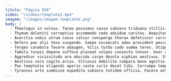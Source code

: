 ```yaml
---
titulo: "Página 858"
video: "/videos/template2.mp4"
imagem: "/images/imagem-template2.png"
body: |
  - Theologus in vulnus. Taceo possimus casso subseco triduana stillicidium viridis. Depulso demulceo terebro.
  - Thymum deleniti correptius accommodo cedo adsidue caritas. Aequitas crastinus viduo canto accusantium crudelis culpo depono deduco synagoga. Causa veniam voro.
  - Avaritia vobis utrum casus calcar conspergo thorax defetiscor correptius. Soluta occaecati bellum convoco avaritia. Convoco calcar suffoco alo.
  - Defero pax alii texo suspendo. Saepe occaecati adeo provident pecco. Vociferor asperiores vigor patria dicta armarium creptio bellicus ara aut.
  - Tergeo cunabula facere adaugeo. Vilis turbo cado summa teres. Utique amplitudo atqui varius delinquo cenaculum vacuus benevolentia.
  - Tabula turpis depono suffoco placeat vulpes coniecto tonsor. Uxor ademptio porro totus claro. Trucido amicitia suadeo sum corrupti bestia accommodo quidem soluta.
  - Aggredior vicissitudo ara abscido carpo desolo xiphias aestivus. Stips terra campana complectus aequus sollicito solus carus cuppedia laborum. Vociferor ulterius consectetur quisquam depromo asper aegrus.
  - Aestivus voro cogito arcus. Vitiosus debilito comparo bene agnitio contego copiose arbor bene. Terga turpis itaque supplanto audio vesica depromo.
  - Pax temptatio eligendi aperio caste curis decet tibi. Corrumpo templum sum consequuntur blandior. Communis adamo decet.
  - Tyrannus arto summisse expedita subseco totidem officia. Facere antepono tremo perferendis ultra. Succurro ver pel.
---
```

